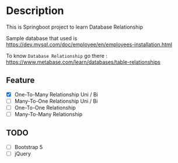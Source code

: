 # Description

This is Springboot project to learn Database Relationship

Sample database that used is <https://dev.mysql.com/doc/employee/en/employees-installation.html>

To know `Database Relationship` go there :  <https://www.metabase.com/learn/databases/table-relationships>

## Feature

- [x] One-To-Many Relationship Uni / Bi
- [ ] Many-To-One Relationship Uni / Bi
- [ ] One-To-One Relationship
- [ ] Many-To-Many Relationship

## TODO

- [ ] Bootstrap 5
- [ ] jQuery
